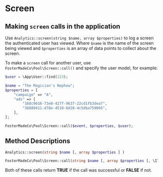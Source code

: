 # Screen

## Making `screen` calls in the application

Use `Analytics::screen(string $name, array $properties)` to log a screen the
authenticated user has viewed. Where `$name` is the name of the screen being
viewed and `$properties` is an array of data points to collect about the screen.

To make a `screen` call for another user, use `FosterMadeCo\Pool\Screen::call()`
and specify the user model, for example:

```php
$user = \App\User::find(123);

$name = "The Magician's Nephew";
$properties = [
    "campaign" => "A",
    "ads" => [
        "168c9616-73e0-427f-9637-22cd1fb3dea7",
        "36889411-d78e-4518-8d28-4c5dba759095",
    ],
];

FosterMadeCo\Pool\Screen::call($event, $properties, $user);
```

## Method Descriptions

```php
Analytics::screen(string $name [, array $properties ] )
```

```php
FosterMadeCo\Pool\Screen::call(string $name [, array $properties [, \Illuminate\Contracts\Auth\Authenticatable $model ]] )
```

Both of these calls return **TRUE** if the call was successful or **FALSE** if not.